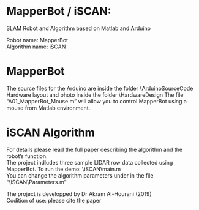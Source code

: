 # MapperBot / iSCAN: 
SLAM Robot and Algorithm based on Matlab and Arduino

Robot name: MapperBot  
Algorithm name: iSCAN

# MapperBot
The source files for the Arduino are inside the folder \ArduinoSourceCode  
Hardware layout and photo inside the folder \HardwareDesign
The file “A01_MapperBot_Mouse.m” will allow you to control MapperBot using a mouse from Matlab environment.

# iSCAN Algorithm
For details please read the full paper describing the  algorithm and the robot’s function.  
The project indludes three sample LIDAR row data collected using MapperBot. To run the demo: \iSCAN\main.m  
You can change the algorithm parameters under in the file “\iSCAN\Parameters.m”  

The project is developped by Dr Akram Al-Hourani (2019)  
Codition of use: please cite the paper

